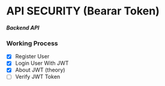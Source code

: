# API SECURITY (Bearar Token)

**_Backend API_**

### Working Process

- [x] Register User
- [x] Login User With JWT
- [x] About JWT (theory)
- [ ] Verify JWT Token
